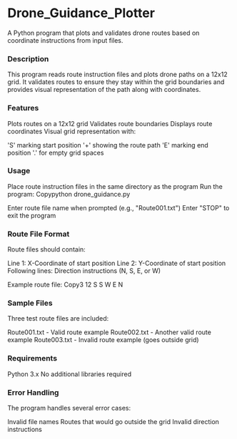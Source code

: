 # Drone_Guidance_Plotter

A Python program that plots and validates drone routes based on coordinate instructions from input files.

### Description
This program reads route instruction files and plots drone paths on a 12x12 grid. It validates routes to ensure they stay within the grid boundaries and provides visual representation of the path along with coordinates.

### Features

Plots routes on a 12x12 grid
Validates route boundaries
Displays route coordinates
Visual grid representation with:

'S' marking start position
'+' showing the route path
'E' marking end position
'.' for empty grid spaces



### Usage

Place route instruction files in the same directory as the program
Run the program:
Copypython drone_guidance.py

Enter route file name when prompted (e.g., "Route001.txt")
Enter "STOP" to exit the program

### Route File Format
Route files should contain:

Line 1: X-Coordinate of start position
Line 2: Y-Coordinate of start position
Following lines: Direction instructions (N, S, E, or W)

Example route file:
Copy3
12
S
S
W
E
N

### Sample Files
Three test route files are included:

Route001.txt - Valid route example
Route002.txt - Another valid route example
Route003.txt - Invalid route example (goes outside grid)

### Requirements

Python 3.x
No additional libraries required

### Error Handling
The program handles several error cases:

Invalid file names
Routes that would go outside the grid
Invalid direction instructions
